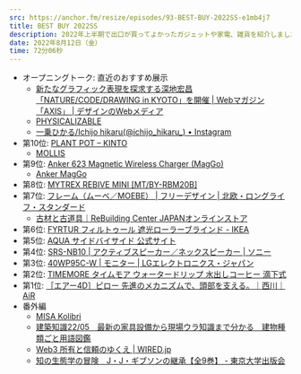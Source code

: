 ```yaml
---
src: https://anchor.fm/resize/episodes/93-BEST-BUY-2022SS-e1mb4j7
title: BEST BUY 2022SS
description: 2022年上半期で出口が買ってよかったガジェットや家電、雑貨を紹介しました。
date: 2022年8月12日（金）
time: 72分06秒
---
```


- オープニングトーク: 直近のおすすめ展示
    - [新たなグラフィック表現を探求する深地宏昌 「NATURE/CODE/DRAWING in KYOTO」を開催 | Webマガジン「AXIS」 | デザインのWebメディア](https://www.axismag.jp/posts/2022/08/484663.html)
    - [PHYSICALIZABLE](https://physicalizable.com/)
    - [一乗ひかる/Ichijo hikaru(@ichijo_hikaru_) • Instagram](https://www.instagram.com/ichijo_hikaru_/)
- 第10位: [PLANT POT – KINTO](https://kinto.co.jp/collections/plant-pot)
    - [MOLLIS](https://mollis-kinto.com/)
- 第9位: [Anker 623 Magnetic Wireless Charger (MagGo)](https://www.ankerjapan.com/products/b2568)
    - [Anker MagGo](https://lp.ankerjapan.com/campaign/anker/maggo)
- 第8位: [MYTREX REBIVE MINI [MT/BY-RBM20B]](https://www.amazon.co.jp/gp/product/B08Q7K25F5/)
- 第7位: [フレーム（ムーベ／MOEBE） | フリーデザイン | 北欧・ロングライフ・スタンダード](https://www.freedesign.jp/shopdetail/000000001718/)
    - [古材と古道具｜ReBuilding Center JAPANオンラインストア](https://rebuildingcenterjp.stores.jp/?category_id=5e92cac7e20b041f1131e13a)
- 第6位: [FYRTUR フィルトゥール 遮光ローラーブラインド - IKEA](https://www.ikea.com/jp/ja/p/fyrtur-block-out-roller-blind-smart-wireless-battery-operated-grey-20408183/)
- 第5位: [AQUA サイドバイサイド 公式サイト](https://aqua-has.com/cp/fridge/sidebyside/)
- 第4位: [SRS-NB10 | アクティブスピーカー／ネックスピーカー | ソニー](https://www.sony.jp/active-speaker/products/SRS-NB10/)
- 第3位: [40WP95C-W | モニター | LGエレクトロニクス・ジャパン](https://www.lg.com/jp/monitor/lg-40wp95c-w)
- 第2位: [TIMEMORE タイムモア ウォータードリップ 水出しコーヒー 滴下式](https://www.amazon.co.jp/dp/B087RSNYJW?th=1)
- 第1位: [［エアー4D］ピロー 先進のメカニズムで、頭部を支える。｜西川｜AiR](https://www.airsleep.jp/lineup/pillow4d.html)
- 番外編
  - [MISA Kolibri](http://www.izumikosan.co.jp/publics/index/9/)
  - [建築知識22/05　最新の家具設備から現場ウラ知識まで分かる　建物種類ごと用語図鑑](https://www.xknowledge.co.jp/book/4910034290529)
  - [Web3 所有と信頼のゆくえ | WIRED.jp](https://wired.jp/magazine/vol_44/)
  - [知の生態学の冒険　J・J・ギブソンの継承【全9巻】 - 東京大学出版会](http://www.utp.or.jp/book/b601058.html)
